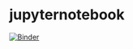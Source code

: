 # jupyternotebook

[![Binder](https://mybinder.org/badge_logo.svg)](https://mybinder.org/v2/gh/heinerigel/jupyternotebook/master)
